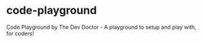 # code-playground
Code Playground by The Dev Doctor - A playground to setup and play with, for coders!
